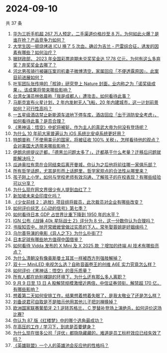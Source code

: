 # 2024-09-10

共 37 条

<!-- BEGIN ZHIHUVIDEO -->
<!-- 最后更新时间 Tue Sep 10 2024 01:03:44 GMT+0800 (China Standard Time) -->
1. [华为三折手机超 267 万人预定，二手渠道价格炒至 8 万，为何如此火爆？是谁在抢？产品竞争力如何？](https://www.zhihu.com/question/666631986)
1. [大学生因一顿烧烤进 ICU 换了 5 次血，确诊为吉兰 - 巴雷综合征，诱发的因素有哪些？如何治疗？](https://www.zhihu.com/question/666577659)
1. [据财政部， 2023 年全国彩票逾期未兑奖奖金达 17.78 亿元，为何有这么多弃奖？弃奖奖金去哪了？](https://www.zhihu.com/question/666626634)
1. [河北男孩骑行被碾压案司机妻子微博清空，家属回应「不便透露原因」，此案目前进展如何？](https://www.zhihu.com/question/666633656)
1. [叶军团队张传坤的「核钟」研究登上 Nature 封面，业内称之为「诺奖级成果」，该成果将带来哪些影响？](https://www.zhihu.com/question/666654065)
1. [台湾女演员林依晨称「我是成都人」遭攻击，如何看待此事？](https://www.zhihu.com/question/666271661)
1. [马斯克宣布火星计划，2 年内发射无人飞船，20 年内建城市，这一计划前景如何？可行性高吗？](https://www.zhihu.com/question/666653957)
1. [一五星级酒店禁止新能源车进地下停车库，酒店回应「出于消防安全考虑」，如何看待此事？是否合理？](https://www.zhihu.com/question/666552785)
1. [《黑神话：悟空》中蛇将被斩，作为主人的真武大帝为何没有登场呢？](https://www.zhihu.com/question/665715747)
1. [为什么 10 年前大家普遍认为 iOS 系统比安卓系统更好用？](https://www.zhihu.com/question/665523107)
1. [特朗普称「不使用美元的国家，将被征收 100% 关税」，怎样看待他的观点？会对美国大选带来哪些影响？](https://www.zhihu.com/question/666628390)
1. [伊朗总统提议迁都，「德黑兰问题太多了」，迁都基于什么考量？迁移后问题就能解决吗？](https://www.zhihu.com/question/666634392)
1. [瓜迪奥拉有意在合同结束后离开曼城，你认为之后他将前往哪一家俱乐部？](https://www.zhihu.com/question/666644556)
1. [所有哲学话题，尤其是形而上话题里，哲学家观点的合法性从哪里来？](https://www.zhihu.com/question/666627826)
1. [孩子刚上小学，如何与学校老师有效沟通，了解孩子的在校表现？有哪些经验可以分享？](https://www.zhihu.com/question/664998442)
1. [为什么现在网文界很少有人提到血红了？](https://www.zhihu.com/question/666500452)
1. [新加坡未来会印度化吗？](https://www.zhihu.com/question/664197036)
1. [《少女前线 2：追放》项目组将裁员，此次裁员对企业有哪些改变？](https://www.zhihu.com/question/666386675)
1. [如何评价综艺《心动的信号》第七季？](https://www.zhihu.com/question/665591245)
1. [如何看待日本 GDP 占世界比重下降到 1950 年的水平？](https://www.zhihu.com/question/659461248)
1. [IGN 公布《战锤 40k 星际战士 2》评分为 8 分，这一分数你认为合理吗？](https://www.zhihu.com/question/666635046)
1. [书版知否中，抛开常嬷嬷曾做过实质的下人，常年娶蓉姐是好姻缘吗？](https://www.zhihu.com/question/666618364)
1. [乌尔善导演的电影《异人之下》为什么扑街了?](https://www.zhihu.com/question/663879876)
1. [日本足球有哪些地方值得中国借鉴？](https://www.zhihu.com/question/310580629)
1. [如何看待 Vidda 发布的 X Mini 及 X 2025 款 ？增加的终端 AI 技术有哪些亮点？](https://www.zhihu.com/question/666632409)
1. [为什么清朝没有像奥斯曼土耳其一样被西方列强肢解掉？](https://www.zhihu.com/question/28244633)
1. [双十一 MiniLED 电视怎么选？自称音画卷王的创维 A6E 实力究竟怎么样？](https://www.zhihu.com/question/666674485)
1. [如何评价《黑神话：悟空》的音乐质量？](https://www.zhihu.com/question/664774072)
1. [所有人都在劝别裸辞的环境下，为什么还有那么多人离职？](https://www.zhihu.com/question/662862400)
1. [9 月 9 日至 13 日 A 股解禁规模激增近两倍，中信证券领衔，解禁超 170 亿，有哪些影响？](https://www.zhihu.com/question/666548554)
1. [想着第二天如何安排工作，结果想着想着失眠了，是我太敬业了还是怎么样？](https://www.zhihu.com/question/666035378)
1. [刘备说君可自取是不是暗示他用其他儿子把刘禅换掉？](https://www.zhihu.com/question/666451904)
1. [欧洲国家联赛葡萄牙 2:1 逆转苏格兰， C 罗替补登场上演绝杀，如何评价这场比赛?](https://www.zhihu.com/question/666617636)
1. [你认为 87 版《红楼梦》中的哪个选角最成功？](https://www.zhihu.com/question/550766304)
1. [在高压的工作 / 学习下，到底是否要健身？](https://www.zhihu.com/question/666208356)
1. [为什么现在很多公司「评优」都隐隐藏藏的，难道是员工标杆效应已经失效了吗？](https://www.zhihu.com/question/663851133)
1. [《英雄联盟》一个人的英雄池会反应他的性格吗？](https://www.zhihu.com/question/388898567)
<!-- END ZHIHUVIDEO -->
